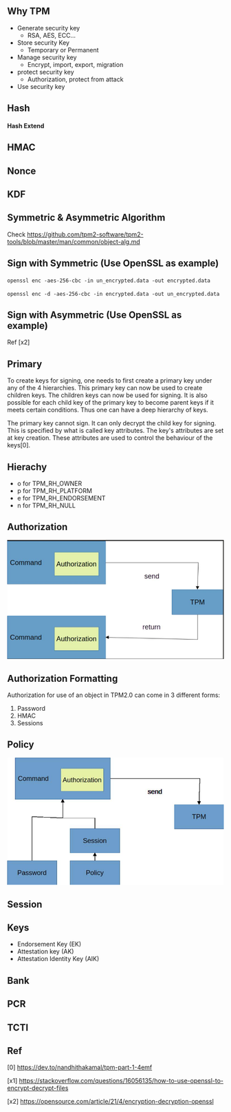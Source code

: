 
## Why TPM

- Generate security key
    - RSA, AES, ECC…
- Store security Key
    - Temporary or Permanent 
- Manage security key
    - Encrypt, import, export, migration 
- protect security key
    - Authorization, protect from attack 
- Use security key


## Hash

#### Hash Extend

## HMAC

## Nonce

## KDF

## Symmetric & Asymmetric Algorithm
Check https://github.com/tpm2-software/tpm2-tools/blob/master/man/common/object-alg.md


## Sign with Symmetric (Use OpenSSL as example)
`openssl enc -aes-256-cbc -in un_encrypted.data -out encrypted.data`

`openssl enc -d -aes-256-cbc -in encrypted.data -out un_encrypted.data`

## Sign with Asymmetric (Use OpenSSL as example)
Ref [x2]


## Primary
To create keys for signing, one needs to first create a primary key under any of the 4 hierarchies. This primary key can now be used to create children keys. The children keys can now be used for signing. It is also possible for each child key of the primary key to become parent keys if it meets certain conditions. Thus one can have a deep hierarchy of keys.

The primary key cannot sign. It can only decrypt the child key for signing. This is specified by what is called key attributes. The key's attributes are set at key creation. These attributes are used to control the behaviour of the keys[0].


## Hierachy
- o for TPM_RH_OWNER
- p for TPM_RH_PLATFORM
- e for TPM_RH_ENDORSEMENT
- n for TPM_RH_NULL

## Authorization
![alt text](../pics/tpm_auth.jpg "tpm authorization")

## Authorization Formatting
Authorization for use of an object in TPM2.0 can come in 3 different forms: 
1.  Password
2.  HMAC
3.  Sessions

## Policy
![alt text](../pics/tpm_auth-2.jpg "tpm authorization")

## Session

## Keys
- Endorsement Key (EK)
- Attestation key (AK)
- Attestation Identity Key (AIK)


## Bank

## PCR

## TCTI

## Ref

[0] https://dev.to/nandhithakamal/tpm-part-1-4emf

[x1] https://stackoverflow.com/questions/16056135/how-to-use-openssl-to-encrypt-decrypt-files

[x2] https://opensource.com/article/21/4/encryption-decryption-openssl
